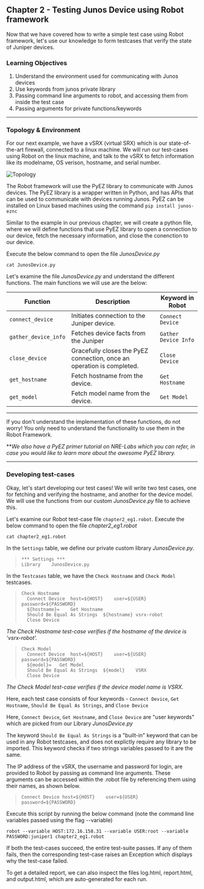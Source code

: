 ## Chapter 2 - Testing Junos Device using Robot framework

Now that we have covered how to write a simple test case using Robot framework, let's use our knowledge to form testcases that verify the state of Juniper devices.

### Learning Objectives
1.  Understand the environment used for communicating with Junos devices
2.  Use keywords from junos private library
3.  Passing command line arguments to robot, and accessing them from inside the test case
3.  Passing arguments for private functions/keywords

-----
### Topology & Environment
For our next example, we have a vSRX (virtual SRX) which is our state-of-the-art firewall, connected to a linux machine. We will run our test-cases using Robot on the linux machine, and talk to the vSRX to fetch information like its modelname, OS verison, hostname, and serial number.

![Topology](https://github.com/lara29/antidote/blob/master/lessons/lesson-29/stage2/chapter2.png)

The Robot framework will use the PyEZ library to communicate with Junos devices. The PyEZ library is a wrapper written in Python, and has APIs that can be used to communicate with devices running Junos. PyEZ can be installed on Linux based machines using the command  `pip install junos-eznc`

Similar to the example in our previous chapter, we will create a python file, where we will define functions that use PyEZ library to open a connection to our device, fetch the necessary information, and close the conenction to our device.

Execute the below command to open the file *JunosDevice.py*
```
cat JunosDevice.py
```

Let's examine the file *JunosDevice.py* and understand the different functions. The main functions we will use are the below:

| Function | Description |Keyword in Robot|
| ------ | ----------- | -------------------|
| `connect_device`   | Initiates connection to the Juniper device.| `Connect Device`|
| `gather_device_info` | Fetches device facts from the Juniper |`Gather Device Info`|device, and returns the serial number, model, hostname and the OS version of the device. |
| `close_device`    | Gracefully closes the PyEZ connection, once an operation is completed. |`Close Device`|
| `get_hostname`    | Fetch hostname from the device.    |`Get Hostname`|
|   `get_model` | Fetch model name from the device.  |`Get Model`|

------

If you don't understand the implementation of these functions, do not worry! You only need to understand the functionality to use them in the Robot Framework. 

***We also have a PyEZ primer tutorial on NRE-Labs which you can refer, in case you would like to learn more about the awesome PyEZ library.*

----
### Developing test-cases

Okay, let's start developing our test cases! We will write two test cases, one for fetching and verifying the hostname, and another for the device model. We will use the functions from our custom *JunosDevice.py* file to achieve this.

Let's examine our Robot test-case file `chapter2_eg1.robot`. Execute the below command to open the file *chapter2_eg1.robot*
```
cat chapter2_eg1.robot
```

In the `Settings` table, we define our private custom library *JunosDevice.py*.

>```
>*** Settings ***
>Library	JunosDevice.py
>```


In the `Testcases` table, we have the `Check Hostname` and `Check Model` testcases.

>```
>Check Hostname
>	Connect Device	host=${HOST}	user=${USER}	password=${PASSWORD}
>	${hostname}=	Get Hostname
>	Should Be Equal As Strings	${hostname}	vsrx-robot
>	Close Device
>```
*The Check Hostname test-case verifies if the hostname of the device is 'vsrx-robot'.*

>```
>Check Model
>	Connect Device	host=${HOST}	user=${USER}	password=${PASSWORD}
>	${model}=	Get Model
>	Should Be Equal As Strings	${model}	VSRX
>	Close Device
>```
*The Check Model test-case verifies if the device model name is VSRX.*

Here, each test case consists of four keywords - `Connect Device`, `Get Hostname`, `Should Be Equal As Strings`, and `Close Device`

Here, `Connect Device`, `Get Hostname`, and `Close Device` are "user keywords" which are picked from our Library *JunosDevice.py*

The keyword `Should Be Equal As Strings` is a "built-in" keyword that can be used in any Robot testcases, and does not explictly require any library to be imported. This keyword checks if two strings variables passed to it are the same.

The IP address of the vSRX, the username and password for login, are provided to Robot by passing as command line arguments. These arguments can be accessed within the .robot file by referencing them using their names, as shown below.

>```
>Connect Device	host=${HOST}	user=${USER}	password=${PASSWORD}
>```

Execute this script by running the below command (note the command line variables passed using the flag --variable)
```
robot --variable HOST:172.16.158.31 --variable USER:root --variable PASSWORD:juniper1 chapter2_eg1.robot
```

If both the test-cases succeed, the entire test-suite passes. If any of them fails, then the corresponding test-case raises an Exception which displays why the test-case failed.

To get a detailed report, we can also inspect the files log.html, report.html, and output.html, which are auto-generated for each run.